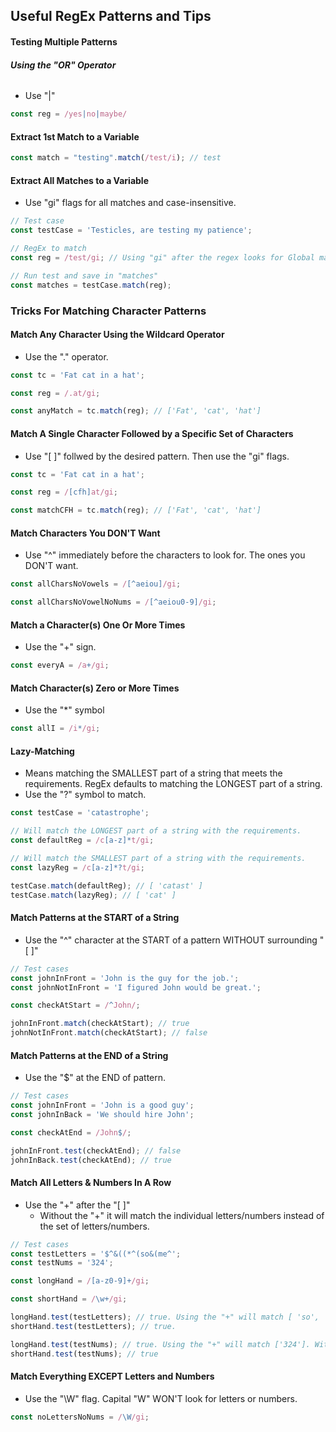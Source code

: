 ## Useful RegEx Patterns and Tips

#### __Testing Multiple Patterns__
###### __Using the "OR" Operator__
- Use "|"
```javascript
const reg = /yes|no|maybe/
```

#### __Extract 1st Match to a Variable__
```javascript
const match = "testing".match(/test/i); // test
```
#### __Extract All Matches to a Variable__
- Use "gi" flags for all matches and case-insensitive.
```javascript
// Test case
const testCase = 'Testicles, are testing my patience';

// RegEx to match
const reg = /test/gi; // Using "gi" after the regex looks for Global matches that are case Insensitive.

// Run test and save in "matches"
const matches = testCase.match(reg);
```
### __Tricks For Matching Character Patterns__

#### __Match Any Character Using the Wildcard Operator__
- Use the "." operator. 
```javascript
const tc = 'Fat cat in a hat';

const reg = /.at/gi;

const anyMatch = tc.match(reg); // ['Fat', 'cat', 'hat']
```
#### __Match A Single Character Followed by a Specific Set of Characters__
- Use "\[ ]" follwed by the desired pattern. Then use the "gi" flags.
```javascript
const tc = 'Fat cat in a hat';

const reg = /[cfh]at/gi;

const matchCFH = tc.match(reg); // ['Fat', 'cat', 'hat']
```
#### __Match Characters You DON'T Want__
- Use "^" immediately before the characters to look for. The ones you DON'T want.
```javascript
const allCharsNoVowels = /[^aeiou]/gi;

const allCharsNoVowelNoNums = /[^aeiou0-9]/gi;
```
#### __Match a Character(s) One Or More Times__
- Use the "+" sign.
```javascript
const everyA = /a+/gi;
```
#### __Match Character(s) Zero or More Times__
- Use the "*" symbol
```javascript
const allI = /i*/gi;
```
#### __Lazy-Matching__
- Means matching the SMALLEST part of a string that meets the requirements. RegEx defaults to matching the LONGEST part of a string.
- Use the "?" symbol to match.
```javascript
const testCase = 'catastrophe';

// Will match the LONGEST part of a string with the requirements.
const defaultReg = /c[a-z]*t/gi;

// Will match the SMALLEST part of a string with the requirements.
const lazyReg = /c[a-z]*?t/gi;

testCase.match(defaultReg); // [ 'catast' ]
testCase.match(lazyReg); // [ 'cat' ]
```
#### __Match Patterns at the START of a String__
- Use the "^" character at the START of a pattern WITHOUT surrounding "\[ ]"
```javascript
// Test cases
const johnInFront = 'John is the guy for the job.';
const johnNotInFront = 'I figured John would be great.';

const checkAtStart = /^John/; 

johnInFront.match(checkAtStart); // true
johnNotInFront.match(checkAtStart); // false
```
#### __Match Patterns at the END of a String__
- Use the "$" at the END of pattern.
```javascript
// Test cases
const johnInFront = 'John is a good guy';
const johnInBack = 'We should hire John';

const checkAtEnd = /John$/;

johnInFront.test(checkAtEnd); // false
johnInBack.test(checkAtEnd); // true
```
#### __Match All Letters & Numbers In A Row__
- Use the "+" after the "\[ ]"
  - Without the "+" it will match the individual letters/numbers instead of the set of letters/numbers.
```javascript
// Test cases
const testLetters = '$^&((*^(so&(me^';
const testNums = '324';

const longHand = /[a-z0-9]+/gi;

const shortHand = /\w+/gi;

longHand.test(testLetters); // true. Using the "+" will match [ 'so', 'me' ]. Without "+" will match ['s', 'o', 'm', 'e']
shortHand.test(testLetters); // true. 

longHand.test(testNums); // true. Using the "+" will match ['324']. Without "+" will match ['3', '2', '4']
shortHand.test(testNums); // true
```
#### __Match Everything EXCEPT Letters and Numbers__
- Use the "\W" flag. Capital "W" WON'T look for letters or numbers.
```javascript
const noLettersNoNums = /\W/gi;
```
